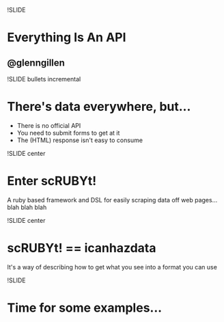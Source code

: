 !SLIDE 
# Everything Is An API #
## @glenngillen

!SLIDE bullets incremental
# There's data everywhere, but... #

* There is no official API
* You need to submit forms to get at it
* The (HTML) response isn't easy to consume

!SLIDE center
# Enter scRUBYt!

A ruby based framework and DSL for easily scraping data off web pages... blah blah blah

!SLIDE center
# scRUBYt! == icanhazdata

It's a way of describing how to get what you see into a format you can use

!SLIDE
# Time for some examples...